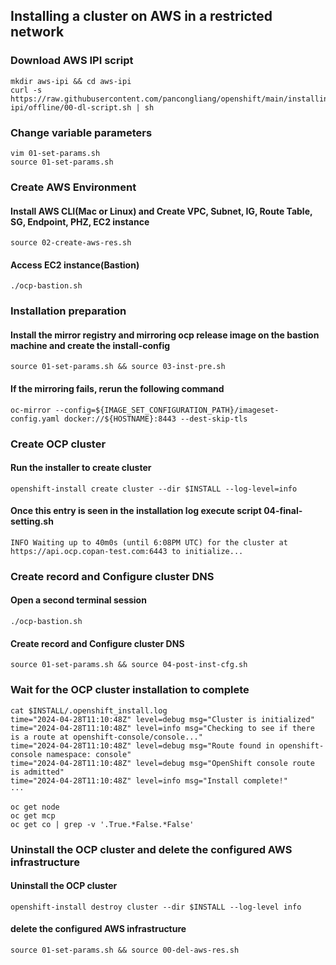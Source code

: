 
## Installing a cluster on AWS in a restricted network

### Download AWS IPI script

```
mkdir aws-ipi && cd aws-ipi
curl -s https://raw.githubusercontent.com/pancongliang/openshift/main/installing/aws-ipi/offline/00-dl-script.sh | sh
```


### Change variable parameters
```
vim 01-set-params.sh
source 01-set-params.sh
```


### Create AWS Environment

#### Install AWS CLI(Mac or Linux) and Create VPC, Subnet, IG, Route Table, SG, Endpoint, PHZ, EC2 instance
```
source 02-create-aws-res.sh
```

#### Access EC2 instance(Bastion)
```
./ocp-bastion.sh
```


### Installation preparation 

#### Install the mirror registry and mirroring ocp release image on the bastion machine and create the install-config
```
source 01-set-params.sh && source 03-inst-pre.sh
```

#### If the mirroring fails, rerun the following command
```
oc-mirror --config=${IMAGE_SET_CONFIGURATION_PATH}/imageset-config.yaml docker://${HOSTNAME}:8443 --dest-skip-tls
```



### Create OCP cluster

#### Run the installer to create cluster
```
openshift-install create cluster --dir $INSTALL --log-level=info
```

#### Once this entry is seen in the installation log execute script 04-final-setting.sh

```
INFO Waiting up to 40m0s (until 6:08PM UTC) for the cluster at https://api.ocp.copan-test.com:6443 to initialize... 
```


### Create record and Configure cluster DNS

#### Open a second terminal session
```
./ocp-bastion.sh
```

#### Create record and Configure cluster DNS
```
source 01-set-params.sh && source 04-post-inst-cfg.sh
```


### Wait for the OCP cluster installation to complete

```
cat $INSTALL/.openshift_install.log
time="2024-04-28T11:10:48Z" level=debug msg="Cluster is initialized"
time="2024-04-28T11:10:48Z" level=info msg="Checking to see if there is a route at openshift-console/console..."
time="2024-04-28T11:10:48Z" level=debug msg="Route found in openshift-console namespace: console"
time="2024-04-28T11:10:48Z" level=debug msg="OpenShift console route is admitted"
time="2024-04-28T11:10:48Z" level=info msg="Install complete!"
···
```

```
oc get node
oc get mcp
oc get co | grep -v '.True.*False.*False'
```


### Uninstall the OCP cluster and delete the configured AWS infrastructure

#### Uninstall the OCP cluster
```
openshift-install destroy cluster --dir $INSTALL --log-level info
```

#### delete the configured AWS infrastructure
```
source 01-set-params.sh && source 00-del-aws-res.sh
```
